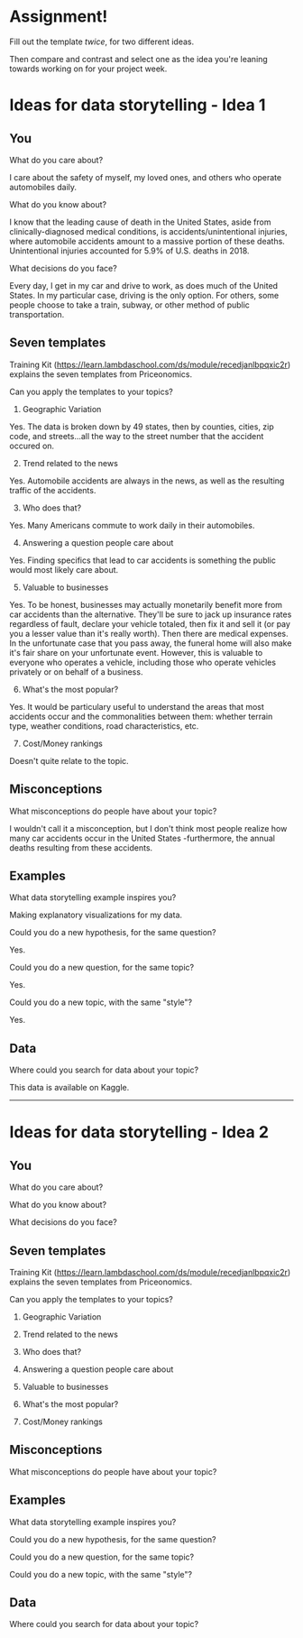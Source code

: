 # Assignment!

Fill out the template *twice*, for two different ideas.

Then compare and contrast and select one as the idea you're leaning towards
working on for your project week.


# Ideas for data storytelling - Idea 1

## You

What do you care about?

I care about the safety of myself, my loved ones, and others who operate automobiles daily.

What do you know about?

I know that the leading cause of death in the United States, aside from clinically-diagnosed medical conditions, is accidents/unintentional injuries, where automobile accidents amount to a massive portion of these deaths. Unintentional injuries accounted for 5.9% of U.S. deaths in 2018.

What decisions do you face?

Every day, I get in my car and drive to work, as does much of the United States. In my particular case, driving is the only option. For others, some people choose to take a train, subway, or other method of public transportation.

## Seven templates

Training Kit (https://learn.lambdaschool.com/ds/module/recedjanlbpqxic2r) explains the seven templates from Priceonomics.

Can you apply the templates to your topics? 

1. Geographic Variation

Yes. The data is broken down by 49 states, then by counties, cities, zip code, and streets...all the way to the street number that the accident occured on.

2. Trend related to the news

Yes. Automobile accidents are always in the news, as well as the resulting traffic of the accidents.

3. Who does that?

Yes. Many Americans commute to work daily in their automobiles.

4. Answering a question people care about

Yes. Finding specifics that lead to car accidents is something the public would most likely care about.

5. Valuable to businesses

Yes. To be honest, businesses may actually monetarily benefit more from car accidents than the alternative. They'll be sure to jack up insurance rates regardless of fault, declare your vehicle totaled, then fix it and sell it (or pay you a lesser value than it's really worth). Then there are medical expenses. In the unfortunate case that you pass away, the funeral home will also make it's fair share on your unfortunate event. However, this is valuable to everyone who operates a vehicle, including those who operate vehicles privately or on behalf of a business.

6. What's the most popular?

Yes. It would be particulary useful to understand the areas that most accidents occur and the commonalities between them: whether terrain type, weather conditions, road characteristics, etc.

7. Cost/Money rankings

Doesn't quite relate to the topic.

## Misconceptions

What misconceptions do people have about your topic?

I wouldn't call it a misconception, but I don't think most people realize how many car accidents occur in the United States -furthermore, the annual deaths resulting from these accidents.

## Examples

What data storytelling example inspires you?

Making explanatory visualizations for my data.

Could you do a new hypothesis, for the same question?

Yes.

Could you do a new question, for the same topic?

Yes.

Could you do a new topic, with the same "style"?

Yes.

## Data

Where could you search for data about your topic?

This data is available on Kaggle.

---

# Ideas for data storytelling - Idea 2

## You

What do you care about?


What do you know about?


What decisions do you face?


## Seven templates

Training Kit (https://learn.lambdaschool.com/ds/module/recedjanlbpqxic2r) explains the seven templates from Priceonomics.

Can you apply the templates to your topics? 

1. Geographic Variation


2. Trend related to the news


3. Who does that?


4. Answering a question people care about


5. Valuable to businesses


6. What's the most popular?


7. Cost/Money rankings


## Misconceptions

What misconceptions do people have about your topic?


## Examples

What data storytelling example inspires you?


Could you do a new hypothesis, for the same question?


Could you do a new question, for the same topic?


Could you do a new topic, with the same "style"?


## Data

Where could you search for data about your topic?
